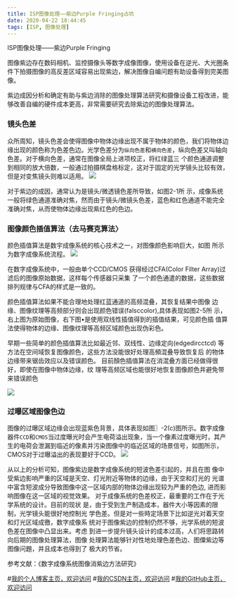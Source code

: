 ```yaml
---
title: ISP图像处理——紫边Purple Fringing占坑
date: 2020-04-22 18:44:45
tags: [ISP, 图像处理]
---
```


ISP图像处理——紫边Purple Fringing
<!--more-->


图像紫边存在数码相机、监控摄像头等数字成像图像，使用设备在逆光、大光圈条件下拍摄图像的高反差区域容易出现紫边，解决图像自编问题有助设备得到完美图像。



紫边成因分析和确定有助与紫边消除的图像处理算法研究和摄像设备工程改进，能够改善自编的硬件成本更高，非常需要研究去除紫边的图像处理算法。

### 镜头色差
众所周知，镜头色差会使得图像中物体边缘出现不属于物体的颜色，我们将物体边缘出现的颜色称为色差色边。光学色差分为`纵向色差`和`横向色差`，纵向色差又叫轴向色差。对于横向色差，通常在图像全局上进项校正，将红绿蓝三 个颜色通道调整到相同的放大倍数，一般通过拍摄棋盘格标定，这对于固定的光学镜头比较有效，但是对变焦镜头则难以适用。
 ![](https://img-blog.nos-eastchina1.126.net/blog/blog_PF_色差.png)


对于紫边的成因，通常认为是镜头/微透镜色差所导致，如图2-1所 示，成像系统一般将绿色通道准确对焦，然而由于镜头/微镜头色差，蓝色和红色通道不能完全准确对焦，从而使物体边缘出现紫红色的色边。

### 图像颜色插值算法（去马赛克算法〉
颜色插值算法是数宇成像系统的核心技术之一，对图像颜色影响巨大，如图 所示为数字成像系统流程。
![](https://img-blog.nos-eastchina1.126.net/blog/blog_PF_数字成像系统.png)

在数字成像系统中，一般由单个CCD/CMOS 获得经过CFA(Color Filter Array)过滤后的图像原始数据，这样每个传感器只采集 了一个颜色通遣的数据，这些数据排列规律与CFA的样式是一致的。

颜色插值算法如果不能合理地处理红蓝通道的高频混叠，其恢复结果中图像 边缘、图像纹理等高频部分则会出现颜色错误(falsccolor),具体表现如图2-5所 示，右上图为原始图像，右下图•是使用双线性插值得到的插值结果，可见颜色插 值算法使得物体的边缘、图像纹理等高频区域颜色出现伪彩色。



早期一些简单的颜色插值算法比如最近邻、双线性、边缘定向(edgedircctcd) 等方法在空间域恢复图像颜色，这些方法没能很好处理高頻混叠导致恢复后 的物体边缘带来锯齿效应以及错误颜色。
目前顏色插值算法在消混叠方面已经做得很好，即使在图像中物体边缘，纹 理等高频区域也能很好地恢复图像颜色井避免带来错误颜色 

![](https://img-blog.nos-eastchina1.126.net/blog/blog_PF_伪色.png)


### 过曝区域图像色边
图像的过曝区域边缘会出现蓝紫色背景，具体表现如图〗-2(c)图所示。数字成像器件`CCD`和`CMOS`当过度曝光时会产生电荷溢出现象，当一个像素过度曝光时，其产生的电荷会泄漏到临近的像素并污染图像中的临近区域的场景信号，如图所示，CMOS对于过曝溢出的表现要好于CCD。
![](https://img-blog.nos-eastchina1.126.net/blog/blog_PF_过曝.png)

从以上的分析可知，图像紫边是数字成像系统的短波色差引起的，并且在图 像中受紫边影响严重的区域是天空、灯光附近等物体的边缘，由于天空和灯光的 光谱中富含短波成分导致图像中这一区域内部的物体边缘出现较为严重的色边, 进而影响图像在这一区域的视觉效果。
对于成像系统的色差校正，最重要的工作在于光学系统的设计。目前的现状 是，由于受到生产制造成本，器件大小等因素的限制，光学镜头能很好地控制光 学色差。但是对一些時定场景下比如逆光对着天空和灯光区域成徼，数字成像系 统对于图像紫边的控制仍然不够，光学系统的短波色差在图像中凸显出来。考虑 到进一步提升镜头设计的成本过高，人们将思路转向后期的图像处理算法，图像 处理算法能够针对性地处理色差色边、图僳紫边等图像问題，并且成本也得到了 极大的节省。


参考文献：《数字成像系统图像消紫边方法研究》

#[我的个人博客主页，欢迎访问](http://www.aomanhao.top/)
#[我的CSDN主页，欢迎访问](https://blog.csdn.net/Aoman_Hao)
#[我的GitHub主页，欢迎访问](https://github.com/AomanHao)


